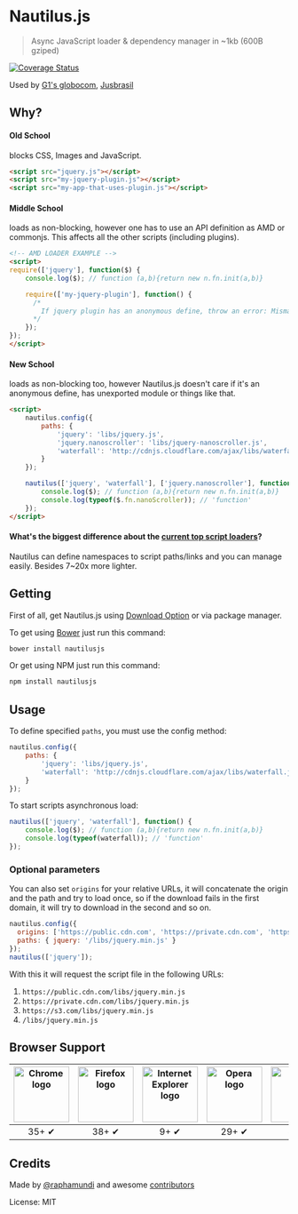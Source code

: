 # Nautilus.js

> Async JavaScript loader & dependency manager in ~1kb (600B gziped)

[![Coverage Status](https://coveralls.io/repos/github/raphamorim/nautilus.js/badge.svg?branch=master)](https://coveralls.io/github/raphamorim/nautilus.js?branch=master)

Used by [G1's globocom](http://g1.globo.com), [Jusbrasil](http://www.jusbrasil.com.br/home)

## Why?

#### Old School

blocks CSS, Images and JavaScript.


```html
<script src="jquery.js"></script>
<script src="my-jquery-plugin.js"></script>
<script src="my-app-that-uses-plugin.js"></script>
```

#### Middle School

loads as non-blocking, however one has to use an API definition as AMD or commonjs. This affects all the other scripts (including plugins).

```html
<!-- AMD LOADER EXAMPLE -->
<script>
require(['jquery'], function($) {
    console.log($); // function (a,b){return new n.fn.init(a,b)}

    require(['my-jquery-plugin'], function() {
      /*
        If jquery plugin has an anonymous define, throw an error: Mismatched anonymous define() module...
      */
    });
});
</script>
```

#### New School

loads as non-blocking too, however Nautilus.js doesn't care if it's an anonymous define, has unexported module or things like that.

```html
<script>
	nautilus.config({
		paths: {
			'jquery': 'libs/jquery.js',
			'jquery.nanoscroller': 'libs/jquery-nanoscroller.js',
			'waterfall': 'http://cdnjs.cloudflare.com/ajax/libs/waterfall.js/1.0.2/waterfall.min.js'
		}
	});

	nautilus(['jquery', 'waterfall'], ['jquery.nanoscroller'], function() {
		console.log($); // function (a,b){return new n.fn.init(a,b)}
		console.log(typeof($.fn.nanoScroller)); // 'function'
	});
</script>
```

#### What's the biggest difference about the [current top script loaders](http://www.creativebloq.com/javascript/essential-javascript-top-five-script-loaders-8122862)?

Nautilus can define namespaces to script paths/links and you can manage easily. Besides 7~20x more lighter.

## Getting

First of all, get Nautilus.js using [Download Option](https://github.com/raphamorim/nautilus.js/archive/master.zip) or via package manager.

To get using [Bower](http://bower.io) just run this command:

```sh
bower install nautilusjs
```

Or get using NPM just run this command:

```sh
npm install nautilusjs
```

## Usage

To define specified `paths`, you must use the config method:

```js
nautilus.config({
    paths: {
        'jquery': 'libs/jquery.js',
        'waterfall': 'http://cdnjs.cloudflare.com/ajax/libs/waterfall.js/1.0.2/waterfall.min.js'
    }
});
```

To start scripts asynchronous load:

```js
nautilus(['jquery', 'waterfall'], function() {
    console.log($); // function (a,b){return new n.fn.init(a,b)}
    console.log(typeof(waterfall)); // 'function'
});
```

### Optional parameters
You can also set `origins` for your relative URLs, it will concatenate the origin and the path and try to load once, so if the download fails in the first domain, it will try to download in the second and so on.
```js
nautilus.config({
  origins: ['https://public.cdn.com', 'https://private.cdn.com', 'https://s3.com'],
  paths: { jquery: '/libs/jquery.min.js' }
});
nautilus(['jquery']);
```

With this it will request the script file in the following URLs:
1. `https://public.cdn.com/libs/jquery.min.js`
2. `https://private.cdn.com/libs/jquery.min.js`
3. `https://s3.com/libs/jquery.min.js`
4. `/libs/jquery.min.js`


## Browser Support

| <img src="http://raphamorim.io/assets/images/browser-support/chrome.png" width="100px" height="100px" alt="Chrome logo"> | <img src="http://raphamorim.io/assets/images/browser-support/firefox.png" width="100px" height="100px" alt="Firefox logo"> | <img src="http://raphamorim.io/assets/images/browser-support/ie.png" width="100px" height="100px" alt="Internet Explorer logo"> | <img src="http://raphamorim.io/assets/images/browser-support/opera.png" width="100px" height="100px" alt="Opera logo"> | <img src="http://raphamorim.io/assets/images/browser-support/safari.png" width="100px" height="100px" alt="Safari logo"> |
|:---:|:---:|:---:|:---:|:---:|
| 35+ ✔ | 38+ ✔ | 9+ ✔ | 29+ ✔ |  8+ ✔ |

## Credits

Made by [@raphamundi](https://twitter.com/raphamundi) and awesome [contributors](https://github.com/raphamorim/nautilus.js/graphs/contributors)

License: MIT
